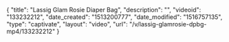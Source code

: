 {
    "title": "Lassig Glam Rosie Diaper Bag",
    "description": "",
    "videoid": "133232212",
    "date_created": "1513200777",
    "date_modified": "1516757135",
    "type": "captivate",
    "layout": "video",
    "url": "\/v\/lassig-glamrosie-dpbg-mp4\/133232212"
}